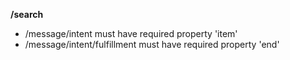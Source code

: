 **/search**
- /message/intent must have required property 'item'
- /message/intent/fulfillment must have required property 'end'

